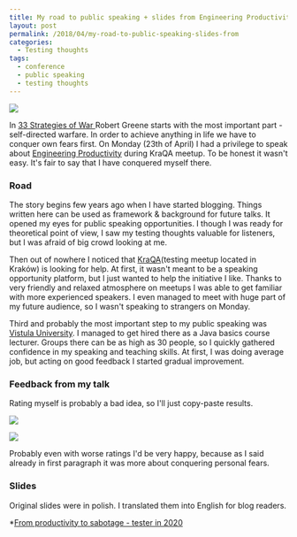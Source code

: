```yaml
---
title: My road to public speaking + slides from Engineering Productivity talk
layout: post
permalink: /2018/04/my-road-to-public-speaking-slides-from
categories:
  - Testing thoughts
tags:
  - conference
  - public speaking
  - testing thoughts 
---
```


![](/images/blog/microphone-298587_1280.jpg)

In [33 Strategies of War ](https://www.amazon.com/Strategies-War-Joost-Elffers-Books/dp/0143112783)Robert Greene starts with the most important part - self-directed warfare. In order to achieve anything in life we have to conquer own fears first. On Monday (23th of April) I had a privilege to speak about [Engineering Productivity](https://www.awesome-testing.com/2017/07/testops-5-engineering-productivity.html) during KraQA meetup. To be honest it wasn't easy. It's fair to say that I have conquered myself there.

### Road

The story begins few years ago when I have started blogging. Things written here can be used as framework & background for future talks. It opened my eyes for public speaking opportunities. I though I was ready for theoretical point of view, I saw my testing thoughts valuable for listeners, but I was afraid of big crowd looking at me.

Then out of nowhere I noticed that [KraQA](https://www.meetup.com/KraQA-pl/)(testing meetup located in Kraków) is looking for help. At first, it wasn't meant to be a speaking opportunity platform, but I just wanted to help the initiative I like. Thanks to very friendly and relaxed atmosphere on meetups I was able to get familiar with more experienced speakers. I even managed to meet with huge part of my future audience, so I wasn't speaking to strangers on Monday.

Third and probably the most important step to my public speaking was [Vistula University](http://www.vistula.edu.pl/kierunki-studiow/kontynuacja-edukacji/studia-podyplomowe/informatyka/testowanie-oprogramowania/). I managed to get hired there as a Java basics course lecturer. Groups there can be as high as 30 people, so I quickly gathered confidence in my speaking and teaching skills. At first, I was doing average job, but acting on good feedback I started gradual improvement.

### Feedback from my talk

Rating myself is probably a bad idea, so I'll just copy-paste results.

![](/images/blog/knowledge.PNG)

![](/images/blog/presenting.PNG)

Probably even with worse ratings I'd be very happy, because as I said already in first paragraph it was more about conquering personal fears.

### Slides

Original slides were in polish. I translated them into English for blog readers.

*[From productivity to sabotage - tester in 2020](https://www.slideshare.net/SlawomirRadzyminski/from-productivity-to-sabotage "From productivity to sabotage")
